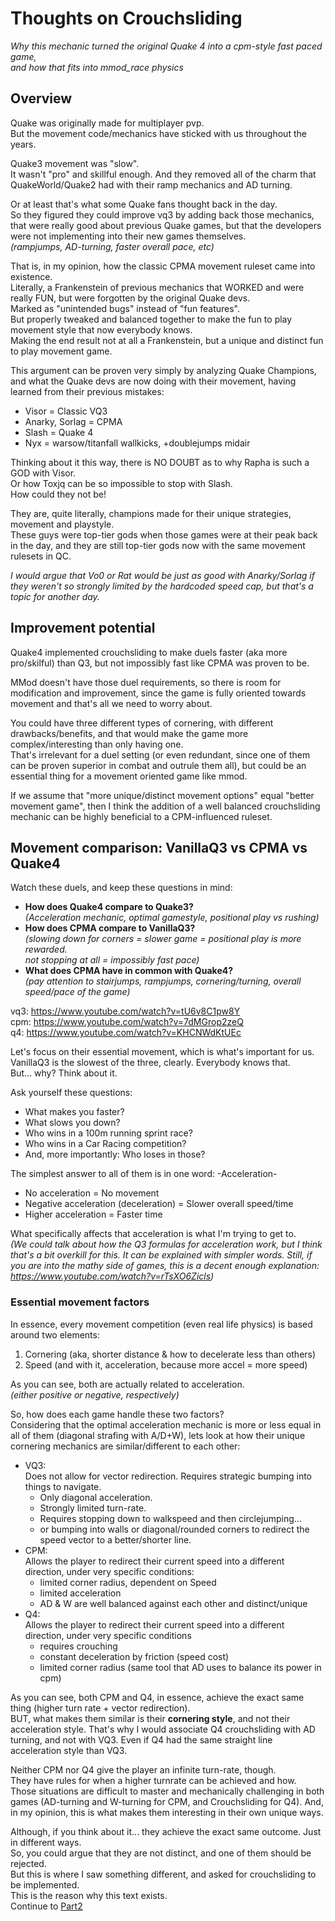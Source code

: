 # Thoughts on Crouchsliding  
_Why this mechanic turned the original Quake 4 into a cpm-style fast paced game,_   
_and how that fits into mmod_race physics_  
## Overview
Quake was originally made for multiplayer pvp.  
But the movement code/mechanics have sticked with us throughout the years.

Quake3 movement was "slow".  
It wasn't "pro" and skillful enough. And they removed all of the charm that QuakeWorld/Quake2 had with their ramp mechanics and AD turning.  

Or at least that's what some Quake fans thought back in the day.  
So they figured they could improve vq3 by adding back those mechanics, that were really good about previous Quake games, but that the developers were not implementing into their new games themselves.  
*(rampjumps, AD-turning, faster overall pace, etc)*  

That is, in my opinion, how the classic CPMA movement ruleset came into existence.  
Literally, a Frankenstein of previous mechanics that WORKED and were really FUN, but were forgotten by the original Quake devs.  
Marked as "unintended bugs" instead of "fun features".  
But properly tweaked and balanced together to make the fun to play movement style that now everybody knows.   
Making the end result not at all a Frankenstein, but a unique and distinct fun to play movement game.

This argument can be proven very simply by analyzing Quake Champions, and what the Quake devs are now doing with their movement, having learned from their previous mistakes:  
- Visor = Classic VQ3
- Anarky, Sorlag = CPMA
- Slash = Quake 4
- Nyx = warsow/titanfall wallkicks, +doublejumps midair

Thinking about it this way, there is NO DOUBT as to why Rapha is such a GOD with Visor.  
Or how Toxjq can be so impossible to stop with Slash.  
How could they not be!  

They are, quite literally, champions made for their unique strategies, movement and playstyle.  
These guys were top-tier gods when those games were at their peak back in the day, and they are still top-tier gods now with the same movement rulesets in QC.   

_I would argue that Vo0 or Rat would be just as good with Anarky/Sorlag if they weren't so strongly limited by the hardcoded speed cap, but that's a topic for another day._

## Improvement potential
Quake4 implemented crouchsliding to make duels faster (aka more pro/skilful) than Q3, but not impossibly fast like CPMA was proven to be.  

MMod doesn't have those duel requirements, so there is room for modification and improvement, since the game is fully oriented towards movement and that's all we need to worry about.

You could have three different types of cornering, with different drawbacks/benefits, and that would make the game more complex/interesting than only having one.  
That's irrelevant for a duel setting (or even redundant, since one of them can be proven superior in combat and outrule them all), but could be an essential thing for a movement oriented game like mmod.  

If we assume that "more unique/distinct movement options" equal "better movement game", then I think the addition of a well balanced crouchsliding mechanic can be highly beneficial to a CPM-influenced ruleset.

## Movement comparison: VanillaQ3 vs CPMA vs Quake4
Watch these duels, and keep these questions in mind:
- **How does Quake4 compare to Quake3?**   
   _(Acceleration mechanic, optimal gamestyle, positional play vs rushing)_
- **How does CPMA compare to VanillaQ3?**  
  _(slowing down for corners = slower game = positional play is more rewarded._  
   _not stopping at all = impossibly fast pace)_
- **What does CPMA have in common with Quake4?**  
  _(pay attention to stairjumps, rampjumps, cornering/turning, overall speed/pace of the game)_  

vq3: https://www.youtube.com/watch?v=tU6v8C1pw8Y  
cpm: https://www.youtube.com/watch?v=7dMGrop2zeQ  
q4: https://www.youtube.com/watch?v=KHCNWdKtUEc

Let's focus on their essential movement, which is what's important for us.  
VanillaQ3 is the slowest of the three, clearly. Everybody knows that.   
But... why? Think about it.

Ask yourself these questions:
- What makes you faster?
- What slows you down?  
- Who wins in a 100m running sprint race?
- Who wins in a Car Racing competition?
- And, more importantly: Who loses in those?

The simplest answer to all of them is in one word: -Acceleration-  
- No acceleration = No movement
- Negative acceleration (deceleration) = Slower overall speed/time
- Higher acceleration = Faster time  

What specifically affects that acceleration is what I'm trying to get to.  
_(We could talk about how the Q3 formulas for acceleration work, but I think that's a bit overkill for this. It can be explained with simpler words. Still, if you are into the mathy side of games, this is a decent enough explanation: https://www.youtube.com/watch?v=rTsXO6Zicls)_

### Essential movement factors
In essence, every movement competition (even real life physics) is based around two elements:
1. Cornering  (aka, shorter distance & how to decelerate less than others)
2. Speed (and with it, acceleration, because more accel = more speed)  

As you can see, both are actually related to acceleration.  
_(either positive or negative, respectively)_

So, how does each game handle these two factors?  
Considering that the optimal acceleration mechanic is more or less equal in all of them (diagonal strafing with A/D+W), lets look at how their unique cornering mechanics are similar/different to each other:
- VQ3:   
  Does not allow for vector redirection. Requires strategic bumping into things to navigate.
  - Only diagonal acceleration.  
  - Strongly limited turn-rate.  
  - Requires stopping down to walkspeed and then circlejumping...  
  - or bumping into walls or diagonal/rounded corners to redirect the speed vector to a better/shorter line.
- CPM:  
  Allows the player to redirect their current speed into a different direction, under very specific conditions:  
  - limited corner radius, dependent on Speed
  - limited acceleration
  - AD & W are well balanced against each other and distinct/unique
- Q4:  
  Allows the player to redirect their current speed into a different direction, under very specific conditions  
  - requires crouching
  - constant deceleration by friction (speed cost)
  - limited corner radius (same tool that AD uses to balance its power in cpm)

As you can see, both CPM and Q4, in essence, achieve the exact same thing (higher turn rate + vector redirection).  
BUT, what makes them similar is their **cornering style**, and not their acceleration style. That's why I would associate Q4 crouchsliding with AD turning, and not with VQ3. Even if Q4 had the same straight line acceleration style than VQ3.

Neither CPM nor Q4 give the player an infinite turn-rate, though.  
They have rules for when a higher turnrate can be achieved and how.  
Those situations are difficult to master and mechanically challenging in both games (AD-turning and W-turning for CPM, and Crouchsliding for Q4). And, in my opinion, this is what makes them interesting in their own unique ways.  

Although, if you think about it... they achieve the exact same outcome. Just in different ways.  
So, you could argue that they are not distinct, and one of them should be rejected.  
But this is where I saw something different, and asked for crouchsliding to be implemented.  
This is the reason why this text exists.  
Continue to [Part2](https://github.com/heysokam/defragmm/blob/98b6a7a4ac0deb1299222b4bd9b8874e9720892a/Text%20Files/Crouchsliding%20Thoughts%202.md)
